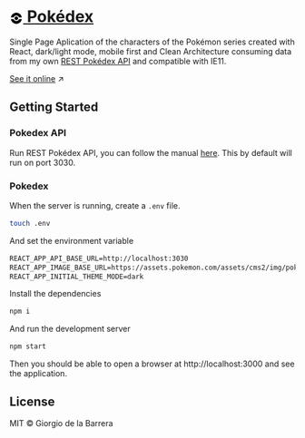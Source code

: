 <h1> <a href="https://pokedex.giodelabarrera.vercel.app" alt="Pokédex"><img src="./docs/pokeball.svg" width="24px" style="vertical-align: middle;"/> Pokédex</a> </h1>

Single Page Aplication of the characters of the Pokémon series created with React, dark/light mode, mobile first and Clean Architecture consuming data from my own [REST Pokédex API](https://github.com/giodelabarrera/pokedex-api) and compatible with IE11.

[See it online](pokedex.giodelabarrera.vercel.app)️ ↗️

## Getting Started

### Pokedex API

Run REST Pokédex API, you can follow the manual [here](#). This by default will run on port 3030.

### Pokedex

When the server is running, create a `.env` file.

```sh
touch .env
```

And set the environment variable

```env
REACT_APP_API_BASE_URL=http://localhost:3030
REACT_APP_IMAGE_BASE_URL=https://assets.pokemon.com/assets/cms2/img/pokedex
REACT_APP_INITIAL_THEME_MODE=dark
```

Install the dependencies

```sh
npm i
```

And run the development server

```sh
npm start
```

Then you should be able to open a browser at http://localhost:3000 and see the application.


## License

MIT © Giorgio de la Barrera
